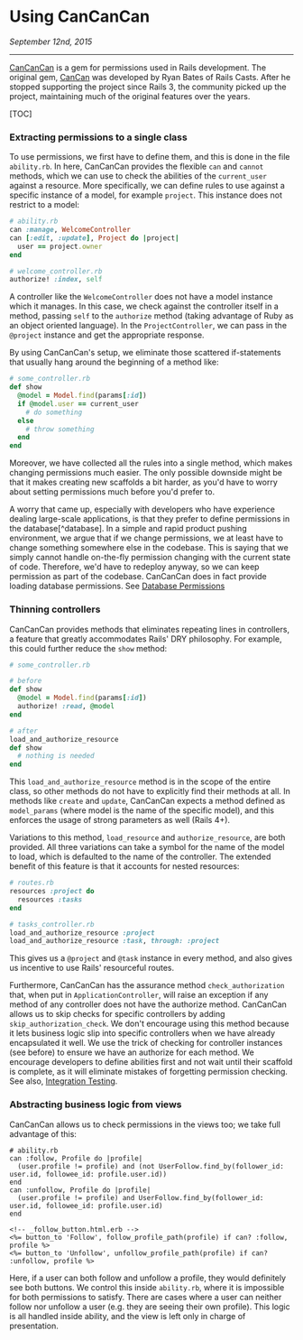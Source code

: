 Using CanCanCan
===============

_September 12nd, 2015_

------

[CanCanCan](https://github.com/CanCanCommunity/cancancan) is a gem for permissions used in Rails development. The original gem, [CanCan](https://github.com/ryanb/cancan) was developed by Ryan Bates of Rails Casts. After he stopped supporting the project since Rails 3, the community picked up the project, maintaining much of the original features over the years.

[TOC]

### Extracting permissions to a single class

To use permissions, we first have to define them, and this is done in the file `ability.rb`. In here, CanCanCan provides the flexible `can` and `cannot` methods, which we can use to check the abilities of the `current_user` against a resource. More specifically, we can define rules to use against a specific instance of a model, for example `project`. This instance does not restrict to a model: 
```ruby
# ability.rb
can :manage, WelcomeController
can [:edit, :update], Project do |project|
  user == project.owner
end

# welcome_controller.rb
authorize! :index, self
```
A controller like the `WelcomeController` does not have a model instance which it manages. In this case, we check against the controller itself in a method, passing `self` to the `authorize` method (taking advantage of Ruby as an object oriented language). In the `ProjectController`, we can pass in the `@project` instance and get the appropriate response. 

By using CanCanCan's setup, we eliminate those scattered if-statements that usually hang around the beginning of a method like:
```ruby
# some_controller.rb
def show
  @model = Model.find(params[:id])
  if @model.user == current_user
    # do something
  else
    # throw something
  end
end
```
Moreover, we have collected all the rules into a single method, which makes changing permissions much easier. The only possible downside might be that it makes creating new scaffolds a bit harder, as you'd have to worry about setting permissions much before you'd prefer to. 

A worry that came up, especially with developers who have experience dealing large-scale applications, is that they prefer to define permissions in the database[^database]. In a simple and rapid product pushing environment, we argue that if we change permissions, we at least have to change something somewhere else in the codebase. This is saying that we simply cannot handle on-the-fly permission changing with the current state of code. Therefore, we'd have to redeploy anyway, so we can keep permission as part of the codebase. CanCanCan does in fact provide loading database permissions. See [Database Permissions](https://github.com/CanCanCommunity/cancancan/wiki/Abilities-in-Database) 

### Thinning controllers

CanCanCan provides methods that eliminates repeating lines in controllers, a feature that greatly accommodates Rails' DRY philosophy. For example, this could further reduce the `show` method:
```ruby
# some_controller.rb

# before
def show
  @model = Model.find(params[:id])
  authorize! :read, @model
end

# after
load_and_authorize_resource
def show
  # nothing is needed
end
```
This `load_and_authorize_resource` method is in the scope of the entire class, so other methods do not have to explicitly find their methods at all. In methods like `create` and `update`, CanCanCan expects a method defined as `model_params` (where model is the name of the specific model), and this enforces the usage of strong parameters as well (Rails 4+). 

Variations to this method, `load_resource` and `authorize_resource`, are both provided. All three variations can take a symbol for the name of the model to load, which is defaulted to the name of the controller. The extended benefit of this feature is that it accounts for nested resources:
```ruby
# routes.rb
resources :project do
  resources :tasks
end

# tasks_controller.rb
load_and_authorize_resource :project
load_and_authorize_resource :task, through: :project
```
This gives us a `@project` and `@task` instance in every method, and also gives us incentive to use Rails' resourceful routes. 

Furthermore, CanCanCan has the assurance method `check_authorization` that, when put in `ApplicationController`, will raise an exception if any method of any controller does not have the authorize method. CanCanCan allows us to skip checks for specific controllers by adding `skip_authorization_check`. We don't encourage using this method because it lets business logic slip into specific controllers when we have already encapsulated it well. We use the trick of checking for controller instances (see before) to ensure we have an authorize for each method. We encourage developers to define abilities first and not wait until their scaffold is complete, as it will eliminate mistakes of forgetting permission checking. See also, [Integration Testing](https://github.com/CanCanCommunity/cancancan/wiki/Testing-Abilities).

### Abstracting business logic from views

CanCanCan allows us to check permissions in the views too; we take full advantage of this:
```
# ability.rb
can :follow, Profile do |profile|
  (user.profile != profile) and (not UserFollow.find_by(follower_id: user.id, followee_id: profile.user.id))
end
can :unfollow, Profile do |profile|
  (user.profile != profile) and UserFollow.find_by(follower_id: user.id, followee_id: profile.user.id)
end
    
<!-- _follow_button.html.erb -->
<%= button_to 'Follow', follow_profile_path(profile) if can? :follow, profile %>
<%= button_to 'Unfollow', unfollow_profile_path(profile) if can? :unfollow, profile %>
```
Here, if a user can both follow and unfollow a profile, they would definitely see both buttons. We control this inside `ability.rb`, where it is impossible for both permissions to satisfy. There are cases where a user can neither follow nor unfollow a user (e.g. they are seeing their own profile). This logic is all handled inside ability, and the view is left only in charge of presentation.

